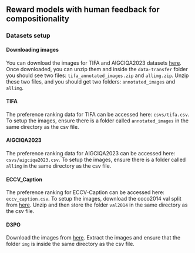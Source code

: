## Reward models with human feedback for compositionality

### Datasets setup

#### Downloading images
You can download the images for TIFA and AIGCIQA2023 datasets [here](https://drive.google.com/file/d/1etw5Fb-wuiIb6KbUu7-gAm_fRRy_dp2r/view?usp=sharing).
Once downloaded, you can unzip them and inside the `data-transfer` folder you should see two files: `tifa_annotated_images.zip` and `allimg.zip`. Unzip these two files, and you should get two folders: `annotated_images` and `allimg`.

#### TIFA
The preference ranking data for TIFA can be accessed here: `csvs/tifa.csv`. To setup the images, ensure there is a folder called `annotated_images` in the same directory as the csv file.

#### AIGCIQA2023
The preference ranking data for AIGCIQA2023 can be accessed here: `csvs/aigciqa2023.csv`. To setup the images, ensure there is a folder called `allimg` in the same directory as the csv file.

#### ECCV_Caption
The preference ranking for ECCV-Caption can be accessed here: `eccv_caption.csv`. To setup the images, download the coco2014 val split from [here](http://images.cocodataset.org/zips/val2014.zip). Unzip and then store the folder `val2014` in the same directory as the csv file. 

#### D3PO
Download the images from [here](https://drive.google.com/file/d/100Hj63xwf93N7JqFoD6v4ZI90lV0i4m5/view?usp=sharing). Extract the images and ensure that the folder `img` is inside the same directory as the csv file.
